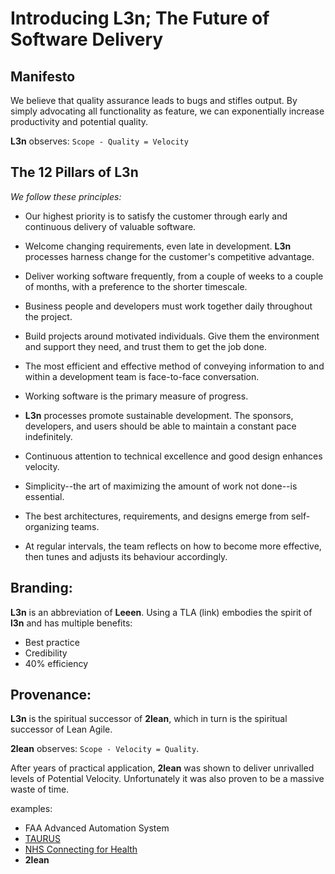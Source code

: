 # Introducing **L3n**; The Future of Software Delivery

## Manifesto
We believe that quality assurance leads to bugs and stifles output. By simply advocating all functionality as feature, we can exponentially increase productivity and potential quality.

**L3n** observes: `Scope - Quality = Velocity`

## The 12 Pillars of **L3n**
*We follow these principles:*

* Our highest priority is to satisfy the customer
through early and continuous delivery
of valuable software.

* Welcome changing requirements, even late in
development. **L3n** processes harness change for
the customer's competitive advantage.

* Deliver working software frequently, from a
couple of weeks to a couple of months, with a
preference to the shorter timescale.

* Business people and developers must work
together daily throughout the project.

* Build projects around motivated individuals.
Give them the environment and support they need,
and trust them to get the job done.

* The most efficient and effective method of
conveying information to and within a development
team is face-to-face conversation.

* Working software is the primary measure of progress.

* **L3n** processes promote sustainable development.
The sponsors, developers, and users should be able
to maintain a constant pace indefinitely.

* Continuous attention to technical excellence
and good design enhances velocity.

* Simplicity--the art of maximizing the amount
of work not done--is essential.

* The best architectures, requirements, and designs
emerge from self-organizing teams.

* At regular intervals, the team reflects on how
to become more effective, then tunes and adjusts
its behaviour accordingly.

## Branding:
**L3n** is an abbreviation of **Leeen**.
 Using a TLA (link) embodies the spirit of **l3n** and has multiple benefits:
* Best practice
* Credibility
* 40% efficiency

## Provenance:
**L3n** is the spiritual successor of **2lean**, which in turn is the spiritual successor of Lean Agile.

**2lean** observes: `Scope - Velocity = Quality`.

After years of practical application, **2lean** was shown to deliver unrivalled levels of Potential Velocity. Unfortunately it was also proven to be a massive waste of time.

examples:
* FAA Advanced Automation System
* [TAURUS](https://en.wikipedia.org/wiki/TAURUS_(share_settlement))
* [NHS Connecting for Health](https://en.wikipedia.org/wiki/NHS_Connecting_for_Health)
* **2lean**
